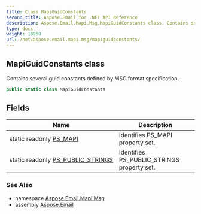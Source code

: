 ```yaml
---
title: Class MapiGuidConstants
second_title: Aspose.Email for .NET API Reference
description: Aspose.Email.Mapi.Msg.MapiGuidConstants class. Contains several guid constants defined by MSG format specification
type: docs
weight: 18960
url: /net/aspose.email.mapi.msg/mapiguidconstants/
---
```

## MapiGuidConstants class

Contains several guid constants defined by MSG format specification.

```csharp
public static class MapiGuidConstants
```

## Fields

| Name | Description |
| --- | --- |
| static readonly [PS_MAPI](../../aspose.email.mapi.msg/mapiguidconstants/ps_mapi/) | Identifies PS_MAPI property set. |
| static readonly [PS_PUBLIC_STRINGS](../../aspose.email.mapi.msg/mapiguidconstants/ps_public_strings/) | Identifies PS_PUBLIC_STRINGS property set. |

### See Also

* namespace [Aspose.Email.Mapi.Msg](../../aspose.email.mapi.msg/)
* assembly [Aspose.Email](../../)


